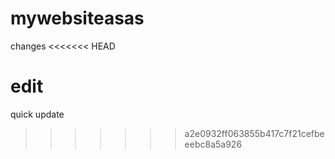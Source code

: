 # mywebsiteasas


changes
<<<<<<< HEAD

edit
=======
quick update
>>>>>>> a2e0932ff063855b417c7f21cefbeeebc8a5a926
